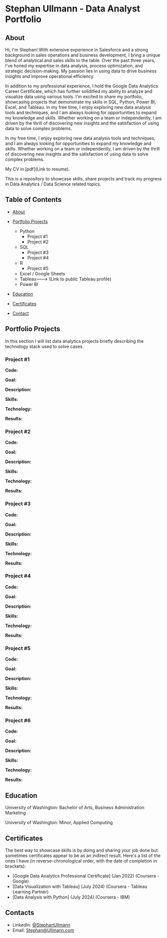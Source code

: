 # Stephan Ullmann - Data Analyst Portfolio
## About
Hi, I'm Stephan! With extensive experience in Salesforce and a strong background in sales operations and business development, I bring a unique blend of analytical and sales skills to the table. Over the past three years, I've honed my expertise in data analysis, process optimization, and strategic decision-making. My passion lies in using data to drive business insights and improve operational efficiency.

In addition to my professional experience, I hold the Google Data Analytics Career Certificate, which has further solidified my ability to analyze and visualize data using various tools. I'm excited to share my portfolio, showcasing projects that demonstrate my skills in SQL, Python, Power BI, Excel, and Tableau.
In my free time, I enjoy exploring new data analysis tools and techniques, and I am always looking for opportunities to expand my knowledge and skills. Whether working on a team or independently, I am driven by the thrill of discovering new insights and the satisfaction of using data to solve complex problems.

In my free time, I enjoy exploring new data analysis tools and techniques, and I am always looking for opportunities to expand my knowledge and skills. Whether working on a team or independently, I am driven by the thrill of discovering new insights and the satisfaction of using data to solve complex problems.

My CV in [pdf](Link to resume).

This is a repository to showcase skills, share projects and track my progress in Data Analytics / Data Science related topics.

## Table of Contents
- [About](https://github.com/sullmann-github/Data-Analysis-Portfolio/blob/main/README.md#about)
- [Portfolio Projects](https://github.com/sullmann-github/Data-Analysis-Portfolio/blob/main/README.md#portfolio-projects)
  - Python
    - Project #1
    - Project #2 
  - SQL
    - Project #3
    - Project #4
  - R
    - Project #5
  - Excel / Google Sheets
  - Tableau---> (Link to public Tableau profile)
  - Power BI
  


- [Education](https://github.com/sullmann-github/Data-Analysis-Portfolio/blob/main/README.md#education)  
- [Certificates](https://github.com/sullmann-github/Data-Analysis-Portfolio/blob/main/README.md#certificates)
- [Contact](https://github.com/sullmann-github/Data-Analysis-Portfolio/blob/main/README.md#contacts)
## Portfolio Projects
In this section I will list data analytics projects briefly describing the technology stack used to solve cases.

### Project #1
**Code:** 

**Goal:** 

**Description:** 

**Skills:** 

**Technology:** 

**Results:** 

### Project #2
**Code:** 

**Goal:** 

**Description:** 

**Skills:** 

**Technology:** 

**Results:** 

### Project #3
**Code:** 

**Goal:** 

**Description:** 

**Skills:** 

**Technology:** 

**Results:** 

### Project #4
**Code:** 

**Goal:** 

**Description:** 

**Skills:** 

**Technology:** 

**Results:** 

### Project #5
**Code:** 

**Goal:** 

**Description:** 

**Skills:** 

**Technology:** 

**Results:** 

### Project #6
**Code:** 

**Goal:** 

**Description:** 

**Skills:** 

**Technology:** 

**Results:** 
## Education
University of Washington: 
Bachelor of Arts, Business Administration Marketing

University of Washington:
Minor, Applied Computing

## Certificates
The best way to showcase skills is by doing and sharing your job done but sometimes certificates appear to be as an indirect result. Here's a list of the ones I have (in reverse-chronological order, with the date of completion in brackets):
- [Google Data Analytics Professional Certificate] (Jan 2022) (Coursera - Google)
- [Data Visualization with Tableau] (July 2024) (Coursera - Tableau Learning Partner)
- [Data Analysis with Python] (July 2024) (Coursera - IBM)

## Contacts
- LinkedIn: [@StephanUllmann](https://www.linkedin.com/in/sullmann1998/)
- Email: Stephan@Ullmann.com
